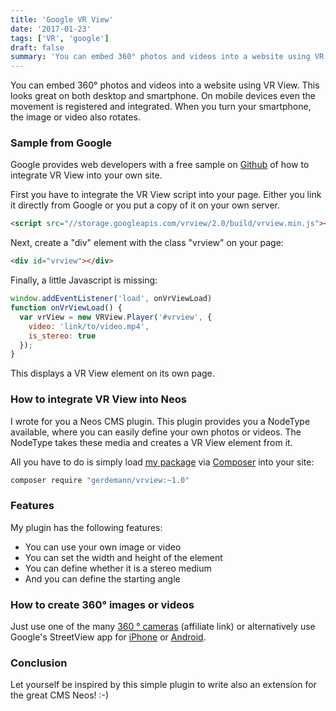 ```yaml
---
title: 'Google VR View'
date: '2017-01-23'
tags: ['VR', 'google']
draft: false
summary: 'You can embed 360° photos and videos into a website using VR View. This looks great on both desktop and smartphone. On mobile devices even the movement is registered and integrated. When you turn your smartphone, the image or video also rotates.'
---
```


You can embed 360° photos and videos into a website using VR View. This looks great on both desktop and smartphone. On mobile devices even the movement is registered and integrated. When you turn your smartphone, the image or video also rotates.

### Sample from Google

Google provides web developers with a free sample on [Github](https://github.com/googlevr/vrview) of how to integrate VR View into your own site.

First you have to integrate the VR View script into your page. Either you link it directly from Google or you put a copy of it on your own server.

```html
<script src="//storage.googleapis.com/vrview/2.0/build/vrview.min.js"></script>
```

Next, create a "div" element with the class "vrview" on your page:

```html
<div id="vrview"></div>
```

Finally, a little Javascript is missing:  

```javascript
window.addEventListener('load', onVrViewLoad)
function onVrViewLoad() {
  var vrView = new VRView.Player('#vrview', {
    video: 'link/to/video.mp4',
    is_stereo: true
  });
}
```

This displays a VR View element on its own page.  

### How to integrate VR View into Neos

I wrote for you a Neos CMS plugin. This plugin provides you a NodeType available, where you can easily define your own photos or videos. The NodeType takes these media and creates a VR View element from it.  
  
All you have to do is simply load [my package](https://github.com/gerdemann/Gerdemann.VRView) via [Composer](https://getcomposer.org/) into your site:  

```bash
composer require "gerdemann/vrview:~1.0"
```

### Features

My plugin has the following features:

* You can use your own image or video
* You can set the width and height of the element
* You can define whether it is a stereo medium
* And you can define the starting angle

### How to create 360° images or videos

Just use one of the many [360 ° cameras](https://www.amazon.de/gp/search/ref=as_li_qf_sp_sr_tl?ie=UTF8&camp=1638&creative=6742&index=aps&keywords=360%20Kamera&linkCode=ur2&tag=wsn08-21) (affiliate link) or alternatively use Google's StreetView app for [iPhone](https://itunes.apple.com/de/app/google-street-view/id904418768?mt=8) or [Android](https://play.google.com/store/apps/details?id=com.google.android.street&hl=de).  

### Conclusion

Let yourself be inspired by this simple plugin to write also an extension for the great CMS Neos! :-)